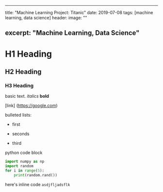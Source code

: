 ---
title: "Machine Learning Project: Titanic"
date: 2019-07-08
tags: [machine learning, data science]
header:
  image: ""

  excerpt: "Machine Learning, Data Science"
 ---

# H1 Heading

## H2 Heading

### H3 Heading

basic text.
*italics*
**bold**

[link] (https://google.com)

bulleted lists:

* first
+ seconds
- third

python code block

``` python
import numpy as np
import random
for i in range(5):
    print(random.rand())

```

here's inline code `asdjfljadsflk`
